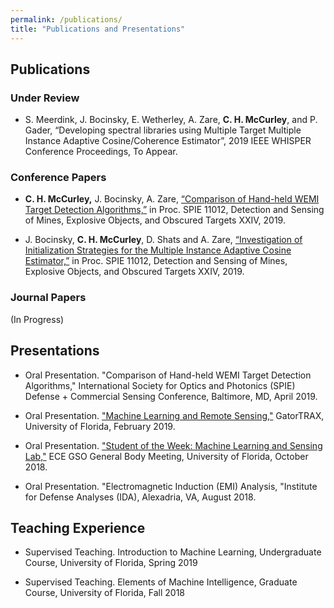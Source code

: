 ```yaml
---
permalink: /publications/
title: "Publications and Presentations"
---
```

## Publications

### Under Review
* S. Meerdink, J. Bocinsky, E. Wetherley, A. Zare, **C. H. McCurley**, and P. Gader, “Developing spectral libraries using Multiple Target Multiple Instance Adaptive Cosine/Coherence Estimator”, 2019 IEEE WHISPER Conference Proceedings, To Appear.

### Conference Papers
* **C. H. McCurley,** J. Bocinsky, A. Zare, [“Comparison of Hand-held WEMI Target Detection Algorithms,”](https://faculty.eng.ufl.edu/machine-learning/2019/03/comparison-of-hand-held-wemi-target-detection-algorithms/) in Proc. SPIE 11012, Detection and Sensing of Mines, Explosive Objects, and Obscured Targets XXIV, 2019.

* J. Bocinsky, **C. H. McCurley**, D. Shats and A. Zare, [“Investigation of Initialization Strategies for the Multiple Instance Adaptive Cosine Estimator,”](https://faculty.eng.ufl.edu/machine-learning/2019/04/investigation-of-initialization-strategies-for-the-multiple-instance-adaptive-cosine-estimator/) in Proc. SPIE 11012, Detection and Sensing of Mines, Explosive Objects, and Obscured Targets XXIV, 2019.

### Journal Papers
(In Progress)

## Presentations
* Oral Presentation. "Comparison of Hand-held WEMI Target Detection Algorithms," International Society for Optics and Photonics (SPIE) Defense + Commercial Sensing Conference, Baltimore, MD, April 2019.

* Oral Presentation.  ["Machine Learning and Remote Sensing,"](https://faculty.eng.ufl.edu/machine-learning/2019/03/our-labmates-conner-mccurley-susan-meerdink-and-weihuang-xu-helped-gatortrax-and-taught-40-kids-about-machine-learning-and-remote-sensing-recently/) GatorTRAX, University of Florida, February 2019.

* Oral Presentation. ["Student of the Week: Machine Learning and Sensing Lab,"](http://www.gso.ece.ufl.edu/index.php/week-of-oct-8-2018/) ECE GSO General Body Meeting, University of Florida, October 2018.

* Oral Presentation. "Electromagnetic Induction (EMI) Analysis, "Institute for Defense Analyses (IDA), Alexadria, VA, August 2018.


 
## Teaching Experience
* Supervised Teaching.  Introduction to Machine Learning, Undergraduate Course, University of Florida, Spring 2019

* Supervised Teaching. Elements of Machine Intelligence, Graduate Course, University of Florida, Fall 2018